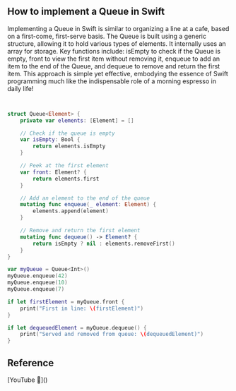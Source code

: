 ## How to implement a Queue in Swift

Implementing a Queue in Swift is similar to organizing a line at a cafe, based on a first-come, first-serve basis. The Queue is built using a generic structure, allowing it to hold various types of elements. It internally uses an array for storage. Key functions include: isEmpty to check if the Queue is empty, front to view the first item without removing it, enqueue to add an item to the end of the Queue, and dequeue to remove and return the first item. This approach is simple yet effective, embodying the essence of Swift programming much like the indispensable role of a morning espresso in daily life!

```swift


struct Queue<Element> {
    private var elements: [Element] = []

    // Check if the queue is empty
    var isEmpty: Bool {
        return elements.isEmpty
    }

    // Peek at the first element
    var front: Element? {
        return elements.first
    }

    // Add an element to the end of the queue
    mutating func enqueue(_ element: Element) {
        elements.append(element)
    }

    // Remove and return the first element
    mutating func dequeue() -> Element? {
        return isEmpty ? nil : elements.removeFirst()
    }
}

var myQueue = Queue<Int>()
myQueue.enqueue(42)
myQueue.enqueue(10)
myQueue.enqueue(7)

if let firstElement = myQueue.front {
    print("First in line: \(firstElement)")
}

if let dequeuedElement = myQueue.dequeue() {
    print("Served and removed from queue: \(dequeuedElement)")
}
```

## Reference

[YouTube 👀]\(\)